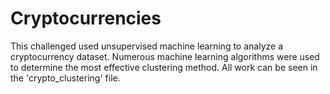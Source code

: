 # Cryptocurrencies

This challenged used unsupervised machine learning to analyze a cryptocurrency dataset. Numerous machine learning algorithms were used to determine the most effective clustering method. All work can be seen in the 'crypto_clustering' file. 
